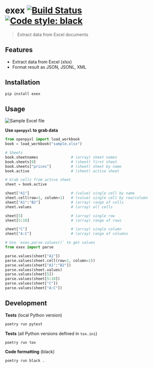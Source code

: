 # exex [![Build Status](https://travis-ci.org/vikpe/python-package-starter.svg?branch=master)](https://travis-ci.org/vikpe/python-package-starter) [![Code style: black](https://img.shields.io/badge/code%20style-black-000000.svg)](https://github.com/psf/black)
> Extract data from Excel documents

## Features
* Extract data from Excel (xlsx)
* Format result as JSON, JSONL, XML

## Installation
```sh
pip install exex
```

## Usage

![Sample Excel file](https://raw.githubusercontent.com/vikpe/exex/master/docs/sample_xlsx.png "Sample Excel file")

**Use `openpyxl` to grab data**
```python
from openpyxl import load_workbook
book = load_workbook("sample.xlsx")

# Sheets
book.sheetnames               # (array) sheet names
book.sheets[0]                # (sheet) first sheet
book.sheets["prices"]         # (sheet) sheet by name
book.active                   # (sheet) active sheet

# Grab cells from active sheet
sheet = book.active

sheet["A1"]                   # (value) single cell by name
sheet.cell(row=1, column=1)   # (value) single cell by row/column
sheet["A1":"B2"]              # (array) range of cells
sheet.values                  # (array) all cells

sheet[5]                      # (array) single row
sheet[5:10]                   # (array) range of rows

sheet["C"]                    # (array) single column
sheet["A:C"]                  # (array) range of columns

# Use `exex.parse.values()` to get values
from exex import parse

parse.values(sheet["A1"])                   
parse.values(sheet.cell(row=1, column=1))   
parse.values(sheet["A1":"B2"])              
parse.values(sheet.values)                  
parse.values(sheet[5])                      
parse.values(sheet[5:10])                   
parse.values(sheet["C"])                    
parse.values(sheet["A:C"])                  
```

## Development

**Tests** (local Python version)
```sh
poetry run pytest
```

**Tests** (all Python versions defined in `tox.ini`)
```sh
poetry run tox
```

**Code formatting** (black)
```sh
poetry run black .
```
